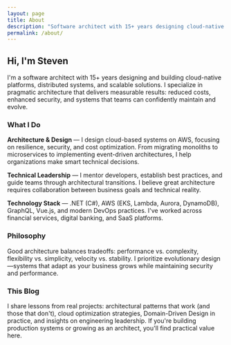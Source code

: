 ```yaml
---
layout: page
title: About
description: "Software architect with 15+ years designing cloud-native platforms, distributed systems, and scalable solutions using AWS, .NET, and modern practices."
permalink: /about/
---
```


## Hi, I'm Steven

I'm a software architect with 15+ years designing and building cloud-native platforms, distributed systems, and scalable solutions. I specialize in pragmatic architecture that delivers measurable results: reduced costs, enhanced security, and systems that teams can confidently maintain and evolve.

### What I Do

**Architecture & Design** — I design cloud-based systems on AWS, focusing on resilience, security, and cost optimization. From migrating monoliths to microservices to implementing event-driven architectures, I help organizations make smart technical decisions.

**Technical Leadership** — I mentor developers, establish best practices, and guide teams through architectural transitions. I believe great architecture requires collaboration between business goals and technical reality.

**Technology Stack** — .NET (C#), AWS (EKS, Lambda, Aurora, DynamoDB), GraphQL, Vue.js, and modern DevOps practices. I've worked across financial services, digital banking, and SaaS platforms.

### Philosophy

Good architecture balances tradeoffs: performance vs. complexity, flexibility vs. simplicity, velocity vs. stability. I prioritize evolutionary design—systems that adapt as your business grows while maintaining security and performance.

### This Blog

I share lessons from real projects: architectural patterns that work (and those that don't), cloud optimization strategies, Domain-Driven Design in practice, and insights on engineering leadership. If you're building production systems or growing as an architect, you'll find practical value here.
